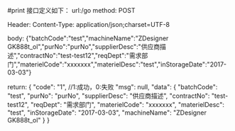#print 接口定义如下：
url:/go
method: POST

Header:
Content-Type: application/json;charset=UTF-8

body:
{"batchCode":"test","machineName":"ZDesigner GK888t_ol","purNo":"purNo","supplierDesc":"供应商描述","contractNo":"test-test12","reqDept":"需求部门","materielCode":"xxxxxxx","materielDesc":"test","inStorageDate":"2017-03-03"}

return:
{
   "code": "1", //1:成功，0:失败
   "msg": null,
   "data":    {
      "batchCode": "test",
      "purNo": "purNo",
      "supplierDesc": "供应商描述",
      "contractNo": "test-test12",
      "reqDept": "需求部门",
      "materielCode": "xxxxxxx",
      "materielDesc": "test",
      "inStorageDate": "2017-03-03",
      "machineName": "ZDesigner GK888t_ol"
   }
}